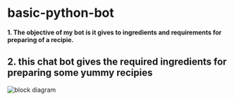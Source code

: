 # basic-python-bot
<b>1. The objective of my bot is it gives to ingredients and requirements for preparing of a recipie.</b>
<h2>2. this chat bot gives the required ingredients for preparing some yummy recipies</h2>
<img src="Desktop/git.JPEG" alt="block diagram"/img>
